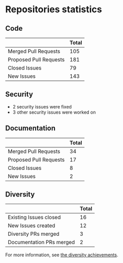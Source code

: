 # Repositories statistics

## Code

|                          | Total |
| ------------------------ | ----- |
| Merged Pull Requests     | 105   |
| Proposed Pull Requests   | 181   |
| Closed Issues            |  79   |
| New Issues               | 143   |

## Security

* 2 security issues were fixed
* 3 other security issues were worked on

## Documentation

|                          | Total |
| ------------------------ | ----- |
| Merged Pull Requests     |  34   |
| Proposed Pull Requests   |  17   |
| Closed Issues            |   8   |
| New Issues               |   2   |

## Diversity

|                          | Total |
| ------------------------ | ----- |
| Existing Issues closed   | 16    |
| New Issues created       | 12    |
| Diversity PRs merged     | 3     |
| Documentation PRs merged | 2     |

For more information, see [the diversity achievements](diversity.md).
